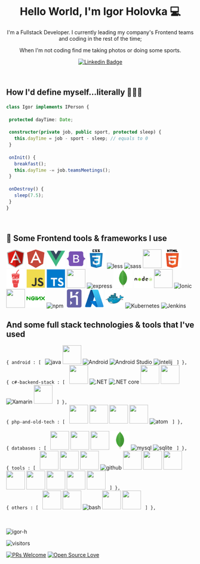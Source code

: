 <h1 align="center">Hello World, I'm Igor Holovka 💻</h1>

<p align="center">
  I'm a Fullstack Developer. I currently leading my company's Frontend teams and coding in the rest of the time;   
</p>
<p align="center"> 
  When I'm not coding find me taking photos or doing some sports.
</p>

<div align="center">

  [![Linkedin Badge](https://img.shields.io/badge/-igorholovka-blue?style=flat-square&logo=Linkedin&logoColor=white&link=https://www.linkedin.com/in/igorholovka/)](https://www.linkedin.com/in/igorholovka/)

</div>
<br>

<h2> How I'd define myself...literally 👨🏻‍💻</h2>

 ```typescript
 class Igor implements IPerson {
 
  protected dayTime: Date;
  
  constructor(private job, public sport, protected sleep) {
    this.dayTime = job - sport - sleep; // equals to 0  
  }
  
  onInit() {
    breakfast();
    this.dayTime -= job.teamsMeetings();
  }

  onDestroy() {
    sleep(7.5);
  }
 }
 ```
 
<br>

<h2>🚀 Some Frontend tools & frameworks I use</h2>
<p align="left">
  <img src="https://raw.githubusercontent.com/devicons/devicon/master/icons/angularjs/angularjs-original.svg" alt="angular-js" width="50" height="50" />
  <img src="https://raw.githubusercontent.com/devicons/devicon/master/icons/angularjs/angularjs-plain.svg" alt="angular-js" width="50" height="50" />
  <img src="https://raw.githubusercontent.com/devicons/devicon/master/icons/vuejs/vuejs-original.svg" alt="vue" width="50" height="50" />
  <img src="https://raw.githubusercontent.com/devicons/devicon/master/icons/bootstrap/bootstrap-plain.svg" alt="bootstrap" width="50" height="50" />
  <img src="https://raw.githubusercontent.com/devicons/devicon/master/icons/css3/css3-original-wordmark.svg" alt="css3" width="50" height="50" />
  <img src="https://cdn.jsdelivr.net/gh/devicons/devicon/icons/less/less-plain-wordmark.svg" alt="less" width="50" height="50" />
  <img src="https://cdn.jsdelivr.net/gh/devicons/devicon/icons/sass/sass-original.svg" alt="sass" width="50" height="50" />
  <img src="https://cdn.jsdelivr.net/gh/devicons/devicon/icons/tailwindcss/tailwindcss-original-wordmark.svg" alt="" width="50" height="50" />
  <img src="https://raw.githubusercontent.com/devicons/devicon/master/icons/html5/html5-original-wordmark.svg" alt="html" width="50" height="50" />
  <img src="https://raw.githubusercontent.com/devicons/devicon/master/icons/gulp/gulp-plain.svg" alt="gulp" width="50" height="50" />
  <img src="https://raw.githubusercontent.com/devicons/devicon/master/icons/javascript/javascript-original.svg" alt="javascript" width="50" height="50" />
  <img src="https://raw.githubusercontent.com/devicons/devicon/master/icons/typescript/typescript-original.svg" alt="typescript" width="50" height="50" />
  <img src="https://cdn.jsdelivr.net/gh/devicons/devicon/icons/jest/jest-plain.svg" alt="" width="50" height="50" />
  <img src="https://cdn.jsdelivr.net/gh/devicons/devicon/icons/express/express-original.svg" alt="express" width="50" height="50" />
  <img src="https://raw.githubusercontent.com/devicons/devicon/master/icons/mongodb/mongodb-original.svg" alt="mongodb" width="50" height="50" />
  <img src="https://raw.githubusercontent.com/devicons/devicon/master/icons/nodejs/nodejs-original-wordmark.svg" alt="nodejs" width="50" height="50" />
  <img src="https://cdn.jsdelivr.net/gh/devicons/devicon/icons/graphql/graphql-plain-wordmark.svg" alt="" width="50" height="50" />
  <img src="https://cdn.jsdelivr.net/gh/devicons/devicon/icons/ionic/ionic-original.svg" alt="Ionic" width="50" height="50" />
  <img src="https://cdn.jsdelivr.net/gh/devicons/devicon/icons/webpack/webpack-original.svg" alt="" width="50" height="50" />
  <img src="https://raw.githubusercontent.com/devicons/devicon/master/icons/nginx/nginx-original.svg" alt="nginx" width="50" height="50" />
  <img src="https://cdn.jsdelivr.net/gh/devicons/devicon/icons/npm/npm-original-wordmark.svg" alt="npm" width="50" height="50" />
  <img src="https://raw.githubusercontent.com/devicons/devicon/master/icons/heroku/heroku-plain.svg" alt="heroku" width="50" height="50" />
  <img src="https://raw.githubusercontent.com/devicons/devicon/master/icons/azure/azure-original.svg" alt="azure" width="50" height="50" />
  <img src="https://raw.githubusercontent.com/devicons/devicon/master/icons/docker/docker-original.svg" alt="Docker" width="50" height="50" />
  <img src="https://www.vectorlogo.zone/logos/kubernetes/kubernetes-icon.svg" alt="Kubernetes" width="50" height="50" />
  <img src="https://cdn.jsdelivr.net/gh/devicons/devicon/icons/jenkins/jenkins-original.svg" alt="Jenkins" width="50" height="50" />
 
<br />

<h2> And some full stack technologies & tools that I've used</h2>

```{ android : [ ```
  <img src="https://raw.githubusercontent.com/devicons/devicon/master/icons/java/java-original-wordmark.svg" alt="java" width="50" height="50" />
  <img src="https://cdn.jsdelivr.net/gh/devicons/devicon/icons/kotlin/kotlin-original-wordmark.svg" alt="" width="50" height="50" />
  <img src="https://cdn.jsdelivr.net/gh/devicons/devicon/icons/android/android-plain.svg" alt="Android" width="50" height="50" />
  <img src="https://cdn.jsdelivr.net/gh/devicons/devicon/icons/androidstudio/androidstudio-original.svg" alt="Android Studio" width="50" height="50" />
  <img src="https://cdn.jsdelivr.net/gh/devicons/devicon/icons/intellij/intellij-original.svg" alt="intelij" width="50" height="50" />
``` ] },```   
```{ c#-backend-stack : [ ```
  <img src="https://cdn.jsdelivr.net/gh/devicons/devicon/icons/csharp/csharp-original.svg" width="50" height="50" />
  <img src="https://cdn.jsdelivr.net/gh/devicons/devicon/icons/dot-net/dot-net-plain-wordmark.svg"  alt=".NET" width="50" height="50" />
  <img src="https://cdn.jsdelivr.net/gh/devicons/devicon/icons/dotnetcore/dotnetcore-original.svg"  alt=".NET core" width="50" height="50" />
  <img src="https://cdn.jsdelivr.net/gh/devicons/devicon/icons/nuget/nuget-original-wordmark.svg" alt="" width="50" height="50" />
  <img src="https://cdn.jsdelivr.net/gh/devicons/devicon/icons/microsoftsqlserver/microsoftsqlserver-plain-wordmark.svg" alt="" width="50" height="50" />
  <img src="https://cdn.jsdelivr.net/gh/devicons/devicon/icons/xamarin/xamarin-original.svg" alt="Xamarin" width="50" height="50" />
  <img src="https://cdn.jsdelivr.net/gh/devicons/devicon/icons/visualstudio/visualstudio-plain.svg" alt="" width="50" height="50" />
``` ] },```   
```{ php-and-old-tech : [ ```
  <img src="https://cdn.jsdelivr.net/gh/devicons/devicon/icons/jquery/jquery-original-wordmark.svg" alt="" width="50" height="50" />
  <img src="https://cdn.jsdelivr.net/gh/devicons/devicon/icons/php/php-original.svg" alt="" width="50" height="50" />
  <img src="https://cdn.jsdelivr.net/gh/devicons/devicon/icons/wordpress/wordpress-plain.svg" alt="" width="50" height="50" />
  <img src="https://cdn.jsdelivr.net/gh/devicons/devicon/icons/knockout/knockout-plain-wordmark.svg" alt="" width="50" height="50" />
  <img src="https://cdn.jsdelivr.net/gh/devicons/devicon/icons/atom/atom-original.svg" alt="atom" width="50" height="50" />
``` ] },```   <br /><br />
```{ databases : [ ```
  <img src="https://cdn.jsdelivr.net/gh/devicons/devicon/icons/microsoftsqlserver/microsoftsqlserver-plain-wordmark.svg" alt="" width="50" height="50" />
  <img src="https://cdn.jsdelivr.net/gh/devicons/devicon/icons/postgresql/postgresql-original-wordmark.svg" alt="" width="50" height="50" />
  <img src="https://cdn.jsdelivr.net/gh/devicons/devicon/icons/firebase/firebase-plain-wordmark.svg" alt="" width="50" height="50" />
  <img src="https://raw.githubusercontent.com/devicons/devicon/master/icons/mongodb/mongodb-original.svg" alt="mongodb" width="50" height="50" />
  <img src="https://cdn.jsdelivr.net/gh/devicons/devicon/icons/mysql/mysql-original.svg" alt="mysql" width="50" height="50" />
  <img src="https://cdn.jsdelivr.net/gh/devicons/devicon/icons/sqlite/sqlite-plain.svg" alt="sqlite" width="50" height="50" />
``` ] },```<br />
```{ tools : [ ```
  <img src="https://cdn.jsdelivr.net/gh/devicons/devicon/icons/trello/trello-plain.svg" alt="" width="50" height="50" />
  <img src="https://cdn.jsdelivr.net/gh/devicons/devicon/icons/sourcetree/sourcetree-original-wordmark.svg" alt="" width="50" height="50" />
  <img src="https://cdn.jsdelivr.net/gh/devicons/devicon/icons/git/git-original-wordmark.svg" alt="" width="50" height="50" />
  <img src="https://cdn.jsdelivr.net/gh/devicons/devicon/icons/github/github-original.svg" alt="github" width="50" height="50" />
  <img src="https://cdn.jsdelivr.net/gh/devicons/devicon/icons/gitlab/gitlab-original.svg" alt="" width="50" height="50" />
  <img src="https://cdn.jsdelivr.net/gh/devicons/devicon/icons/filezilla/filezilla-plain.svg" alt="" width="50" height="50" />
  <img src="https://cdn.jsdelivr.net/gh/devicons/devicon/icons/jira/jira-original.svg" alt="" width="50" height="50" />
  <img src="https://cdn.jsdelivr.net/gh/devicons/devicon/icons/bitbucket/bitbucket-original.svg" width="50" height="50" />
  <img src="https://cdn.jsdelivr.net/gh/devicons/devicon/icons/codepen/codepen-plain.svg" width="50" height="50" />
  <img src="https://cdn.jsdelivr.net/gh/devicons/devicon/icons/confluence/confluence-original-wordmark.svg" width="50" height="50" />
  <img src="https://cdn.jsdelivr.net/gh/devicons/devicon/icons/figma/figma-original.svg" alt="" width="50" height="50" />
  <img src="https://cdn.jsdelivr.net/gh/devicons/devicon/icons/photoshop/photoshop-plain.svg" alt="" width="50" height="50" />
``` ] },```<br />
```{ others : [ ```
  <img src="https://cdn.jsdelivr.net/gh/devicons/devicon/icons/ssh/ssh-original-wordmark.svg" alt="" width="50" height="50" />
  <img src="https://cdn.jsdelivr.net/gh/devicons/devicon/icons/putty/putty-original.svg" alt="" width="50" height="50" />
  <img src="https://cdn.jsdelivr.net/gh/devicons/devicon/icons/bash/bash-original.svg" alt="bash" width="50" height="50" />
  <img src="https://cdn.jsdelivr.net/gh/devicons/devicon/icons/ubuntu/ubuntu-plain.svg" alt="" width="50" height="50" />
  <img src="https://cdn.jsdelivr.net/gh/devicons/devicon/icons/linux/linux-original.svg" alt="" width="50" height="50" />
``` ] },```  
<br /><br />

</p>
  <img src="https://github-readme-stats.vercel.app/api?username=igor-h&show_icons=true&count_private=true&include_all_commits=true" alt="igor-h" />
<p>

  <img src="https://visitor-badge.glitch.me/badge?page_id=igor-h.igor-h" alt="visitors">

  [![PRs Welcome](https://img.shields.io/badge/PRs-welcome-brightgreen.svg?style=flat&logo=github)](https://github.com/igor-h) 
  [![Open Source Love](https://badges.frapsoft.com/os/v2/open-source.svg?v=103)](https://github.com/igor-h)
</p>
